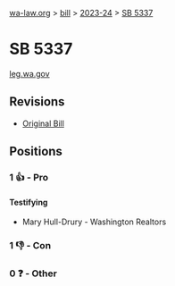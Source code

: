 [wa-law.org](/) > [bill](/bill/) > [2023-24](/bill/2023-24/) > [SB 5337](/bill/2023-24/sb/5337/)

# SB 5337
[leg.wa.gov](https://app.leg.wa.gov/billsummary?BillNumber=5337&Year=2023&Initiative=false)

## Revisions
* [Original Bill](1/)

## Positions
### 1 👍 - Pro
#### Testifying
* Mary Hull-Drury - Washington Realtors

### 1 👎 - Con

### 0 ❓ - Other
